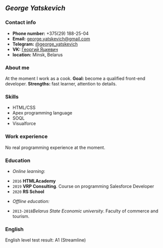 ***George Yatskevich***
-------------
### Contact info
- **Phone number:** +375(29) 188-25-04
- **Email:** george.yatskevich@gmail.com
- **Telegram:** [@george_yatskevich][1]
- **VK:** [Георгий Яцкевич][2]
- **location:** Minsk, Belarus

### About me

At the moment I work as a cook. **Goal:** become a qualified front-end developer. **Strengths:** fast learner, attention to details.

### Skills
 - HTML/CSS
 - Apex programming language
 - SOQL
 - Visualforce

### Work experience

No real programming experience at the moment.

### Education 

* *Online learning*:
 - `2016` **HTMLAcademy** 
 - `2019` **VRP Consulting**. Course on programming Salesforce Developer
 - `2020` **RS School**

* *Offline education:*
 - `2013-2018`*Belarus State Economic university*. Faculty of commerce and tourism.

### English
English level test result: A1 (Streamline)

[1]: https://t.me/george_yatskevich
[2]: https://vk.com/id65958357